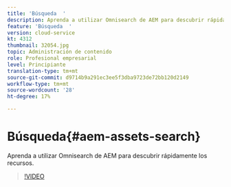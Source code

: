 ```yaml
---
title: 'Búsqueda  '
description: Aprenda a utilizar Omnisearch de AEM para descubrir rápidamente los recursos.
feature: 'Búsqueda  '
version: cloud-service
kt: 4312
thumbnail: 32054.jpg
topic: Administración de contenido
role: Profesional empresarial
level: Principiante
translation-type: tm+mt
source-git-commit: d9714b9a291ec3ee5f3dba9723de72bb120d2149
workflow-type: tm+mt
source-wordcount: '28'
ht-degree: 17%

---
```



# Búsqueda{#aem-assets-search}

Aprenda a utilizar Omnisearch de AEM para descubrir rápidamente los recursos.

>[!VIDEO](https://video.tv.adobe.com/v/32054/?quality=12&learn=on&hidetitle=true)